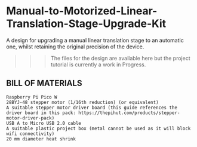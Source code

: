 # Manual-to-Motorized-Linear-Translation-Stage-Upgrade-Kit
A design for upgrading a manual linear translation stage to an automatic one, whilst retaining the  original precision of the device.

>>>The files for the design are available here but the project tutorial is currently a work in Progress.

## BILL OF MATERIALS
  ```
  Raspberry Pi Pico W
  28BYJ-48 stepper motor (1/16th reduction) (or equivalent)
  A suitable stepper motor driver board (this guide references the driver board in this pack: https://thepihut.com/products/stepper-motor-driver-pack)
  USB A to Micro USB 2.0 cable
  A suitable plastic project box (metal cannot be used as it will block wifi connectivity)
  20 mm diameter heat shrink
  ```
